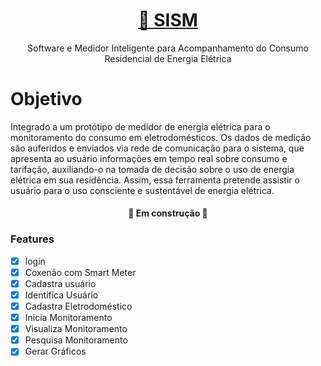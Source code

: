 <h1 align="center">
    <a href="https://doi.org/10.5753/wcama.2019.6431">🔗 SISM</a>
</h1>
<p align="center">Software e Medidor Inteligente para Acompanhamento do Consumo Residencial de Energia Elétrica</p>

 <h1>Objetivo</h1>
 Integrado a um protótipo de medidor de energia elétrica para o monitoramento do consumo em eletrodomésticos. 
 Os dados de medição são auferidos e enviados via rede de comunicação para o sistema, que apresenta ao usuário informações 
 em tempo real sobre consumo e tarifação, auxiliando-o na tomada de decisão sobre o uso de energia elétrica em sua residência. 
 Assim, essa ferramenta pretende assistir o usuário para o uso consciente e sustentável de energia elétrica.

<h4 align="center"> 
	🚧  Em construção  🚧
</h4>

### Features
- [x] login
- [x] Coxenão com Smart Meter
- [x] Cadastra usuário
- [x] Identifica Usuário
- [x] Cadastra Eletrodoméstico
- [x] Inicia Monitoramento
- [x] Visualiza Monitoramento
- [x] Pesquisa Monitoramento
- [x] Gerar Gráficos

